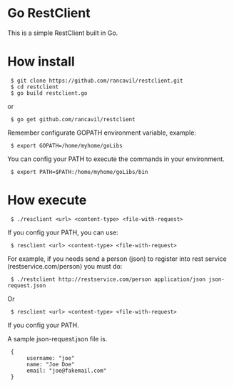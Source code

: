 # Go RestClient

This is a simple RestClient built in Go.

# How install

     $ git clone https://github.com/rancavil/restclient.git
     $ cd restclient
     $ go build restclient.go

or

     $ go get github.com/rancavil/restclient

Remember configurate GOPATH environment variable, example:

     $ export GOPATH=/home/myhome/goLibs

You can config your PATH to execute the commands in your environment.

     $ export PATH=$PATH:/home/myhome/goLibs/bin

# How execute

     $ ./resclient <url> <content-type> <file-with-request>

If you config your PATH, you can use:

     $ resclient <url> <content-type> <file-with-request>

For example, if you needs send a person (json) to register into rest service (restservice.com/person) you must do:

     $ ./restclient http://restservice.com/person application/json json-request.json

Or

     $ resclient <url> <content-type> <file-with-request>

If you config your PATH.

A sample json-request.json file is.

     {
          username: "joe"
          name: "Joe Doe"
          email: "joe@fakemail.com"
     }

